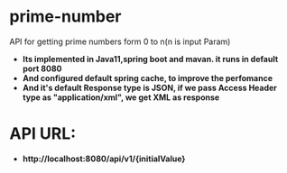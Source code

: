 # prime-number
  API for getting prime numbers form 0 to n(n is input Param)
  * **Its implemented in Java11,spring boot and mavan. it runs in default port 8080**
  * **And configured default spring cache, to improve the perfomance**
  * **And it's default Response type is JSON, if we pass Access Header type as "application/xml", we get XML as response**
  
# API URL:
  * **http://localhost:8080/api/v1/{initialValue}**
  
